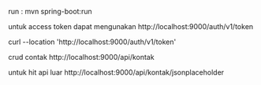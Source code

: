 run : mvn spring-boot:run

untuk access token dapat mengunakan http://localhost:9000/auth/v1/token

curl --location 'http://localhost:9000/auth/v1/token'

crud contak http://localhost:9000/api/kontak

untuk hit api luar http://localhost:9000/api/kontak/jsonplaceholder
